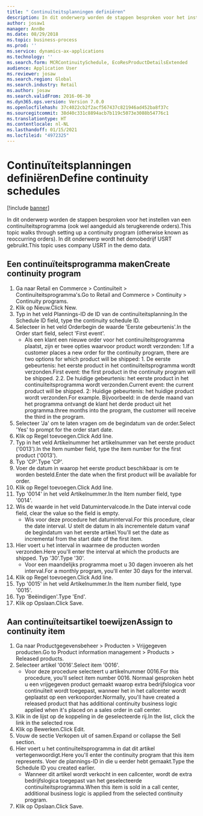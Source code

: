 ```yaml
---
title: " Continuïteitsplanningen definiëren"
description: In dit onderwerp worden de stappen besproken voor het instellen van een continuïteitsprogramma (ook wel aangeduid als terugkerende orders).
author: josaw1
manager: AnnBe
ms.date: 08/29/2018
ms.topic: business-process
ms.prod: ''
ms.service: dynamics-ax-applications
ms.technology: ''
ms.search.form: MCRContinuitySchedule, EcoResProductDetailsExtended
audience: Application User
ms.reviewer: josaw
ms.search.region: Global
ms.search.industry: Retail
ms.author: josaw
ms.search.validFrom: 2016-06-30
ms.dyn365.ops.version: Version 7.0.0
ms.openlocfilehash: 37c4022cb2f2acf567437c821946ad452ba8f37c
ms.sourcegitcommit: 38d40c331c8894acb7b119c5073e3088b54776c1
ms.translationtype: HT
ms.contentlocale: nl-NL
ms.lasthandoff: 01/15/2021
ms.locfileid: "4972325"
---
```

# <a name="define-continuity-schedules"></a><span data-ttu-id="45c92-103"> Continuïteitsplanningen definiëren</span><span class="sxs-lookup"><span data-stu-id="45c92-103">Define continuity schedules</span></span>

[!include [banner](../includes/banner.md)]

<span data-ttu-id="45c92-104">In dit onderwerp worden de stappen besproken voor het instellen van een continuïteitsprogramma (ook wel aangeduid als terugkerende orders).</span><span class="sxs-lookup"><span data-stu-id="45c92-104">This topic walks through setting up a continuity program (otherwise known as reoccurring orders).</span></span> <span data-ttu-id="45c92-105">In dit onderwerp wordt het demobedrijf USRT gebruikt.</span><span class="sxs-lookup"><span data-stu-id="45c92-105">This topic uses company USRT in the demo data.</span></span>


## <a name="create-continuity-program"></a><span data-ttu-id="45c92-106">Een continuïteitsprogramma maken</span><span class="sxs-lookup"><span data-stu-id="45c92-106">Create continuity program</span></span>
1. <span data-ttu-id="45c92-107">Ga naar Retail en Commerce > Continuïteit > Continuïteitsprogramma's.</span><span class="sxs-lookup"><span data-stu-id="45c92-107">Go to Retail and Commerce > Continuity > Continuity programs.</span></span>
2. <span data-ttu-id="45c92-108">Klik op Nieuw.</span><span class="sxs-lookup"><span data-stu-id="45c92-108">Click New.</span></span>
3. <span data-ttu-id="45c92-109">Typ in het veld Plannings-ID de ID van de continuïteitsplanning.</span><span class="sxs-lookup"><span data-stu-id="45c92-109">In the Schedule ID field, type the continuity schedule ID.</span></span>
4. <span data-ttu-id="45c92-110">Selecteer in het veld Orderbegin de waarde 'Eerste gebeurtenis'.</span><span class="sxs-lookup"><span data-stu-id="45c92-110">In the Order start field, select 'First event'.</span></span>
    * <span data-ttu-id="45c92-111">Als een klant een nieuwe order voor het continuïteitsprogramma plaatst, zijn er twee opties waarvoor product wordt verzonden: 1.</span><span class="sxs-lookup"><span data-stu-id="45c92-111">If a customer places a new order for the continuity program, there are two options for which product will be shipped:  1.</span></span> <span data-ttu-id="45c92-112">De eerste gebeurtenis: het eerste product in het continuïteitsprogramma wordt verzonden.</span><span class="sxs-lookup"><span data-stu-id="45c92-112">First event: the first product in the continuity program will be shipped.</span></span>  <span data-ttu-id="45c92-113">2.</span><span class="sxs-lookup"><span data-stu-id="45c92-113">2.</span></span> <span data-ttu-id="45c92-114">De huidige gebeurtenis: het eerste product in het continuïteitsprogramma wordt verzonden.</span><span class="sxs-lookup"><span data-stu-id="45c92-114">Current event: the current product will be shipped.</span></span> <span data-ttu-id="45c92-115">2: Huidige gebeurtenis: het huidige product wordt verzonden.</span><span class="sxs-lookup"><span data-stu-id="45c92-115">For example.</span></span> <span data-ttu-id="45c92-116">Bijvoorbeeld: in de derde maand van het programma ontvangt de klant het derde product uit het programma.</span><span class="sxs-lookup"><span data-stu-id="45c92-116">three months into the program, the customer will receive the third in the program.</span></span>  
5. <span data-ttu-id="45c92-117">Selecteer 'Ja' om te laten vragen om de begindatum van de order.</span><span class="sxs-lookup"><span data-stu-id="45c92-117">Select 'Yes' to prompt for the order start date.</span></span>
6. <span data-ttu-id="45c92-118">Klik op Regel toevoegen.</span><span class="sxs-lookup"><span data-stu-id="45c92-118">Click Add line.</span></span>
7. <span data-ttu-id="45c92-119">Typ in het veld Artikelnummer het artikelnummer van het eerste product ('0013').</span><span class="sxs-lookup"><span data-stu-id="45c92-119">In the Item number field, type the item number for the first product ('0013').</span></span>
8. <span data-ttu-id="45c92-120">Typ 'CP'.</span><span class="sxs-lookup"><span data-stu-id="45c92-120">Type 'CP'.</span></span>
9. <span data-ttu-id="45c92-121">Voer de datum in waarop het eerste product beschikbaar is om te worden besteld.</span><span class="sxs-lookup"><span data-stu-id="45c92-121">Enter the date when the first product will be available for order.</span></span>
10. <span data-ttu-id="45c92-122">Klik op Regel toevoegen.</span><span class="sxs-lookup"><span data-stu-id="45c92-122">Click Add line.</span></span>
11. <span data-ttu-id="45c92-123">Typ '0014' in het veld Artikelnummer.</span><span class="sxs-lookup"><span data-stu-id="45c92-123">In the Item number field, type '0014'.</span></span>
12. <span data-ttu-id="45c92-124">Wis de waarde in het veld Datumintervalcode.</span><span class="sxs-lookup"><span data-stu-id="45c92-124">In the Date interval code field, clear the value so the field is empty.</span></span>
    * <span data-ttu-id="45c92-125">Wis voor deze procedure het datuminterval.</span><span class="sxs-lookup"><span data-stu-id="45c92-125">For this procedure, clear the date interval.</span></span> <span data-ttu-id="45c92-126">U stelt de datum in als incrementele datum vanaf de begindatum van het eerste artikel.</span><span class="sxs-lookup"><span data-stu-id="45c92-126">You'll set the date as incremental from the start date of the first item.</span></span>  
13. <span data-ttu-id="45c92-127">Hier voert u het interval in waarmee de producten worden verzonden.</span><span class="sxs-lookup"><span data-stu-id="45c92-127">Here you'll enter the interval at which the products are shipped.</span></span> <span data-ttu-id="45c92-128">Typ '30'.</span><span class="sxs-lookup"><span data-stu-id="45c92-128">Type '30'.</span></span>
    * <span data-ttu-id="45c92-129">Voor een maandelijks programma moet u 30 dagen invoeren als het interval.</span><span class="sxs-lookup"><span data-stu-id="45c92-129">For a monthly program, you'll enter 30 days for the interval.</span></span>  
14. <span data-ttu-id="45c92-130">Klik op Regel toevoegen.</span><span class="sxs-lookup"><span data-stu-id="45c92-130">Click Add line.</span></span>
15. <span data-ttu-id="45c92-131">Typ '0015' in het veld Artikelnummer.</span><span class="sxs-lookup"><span data-stu-id="45c92-131">In the Item number field, type '0015'.</span></span>
16. <span data-ttu-id="45c92-132">Typ 'Beëindigen'.</span><span class="sxs-lookup"><span data-stu-id="45c92-132">Type 'End'.</span></span>
17. <span data-ttu-id="45c92-133">Klik op Opslaan.</span><span class="sxs-lookup"><span data-stu-id="45c92-133">Click Save.</span></span>

## <a name="assign-to-continuity-item"></a><span data-ttu-id="45c92-134">Aan continuïteitsartikel toewijzen</span><span class="sxs-lookup"><span data-stu-id="45c92-134">Assign to continuity item</span></span>
1. <span data-ttu-id="45c92-135">Ga naar Productgegevensbeheer > Producten > Vrijgegeven producten.</span><span class="sxs-lookup"><span data-stu-id="45c92-135">Go to Product information management > Products > Released products.</span></span>
2. <span data-ttu-id="45c92-136">Selecteer artikel '0016'.</span><span class="sxs-lookup"><span data-stu-id="45c92-136">Select item '0016'.</span></span>
    * <span data-ttu-id="45c92-137">Voor deze procedure selecteert u artikelnummer 0016.</span><span class="sxs-lookup"><span data-stu-id="45c92-137">For this procedure, you'll select item number 0016.</span></span> <span data-ttu-id="45c92-138">Normaal gesproken hebt u een vrijgegeven product gemaakt waarop extra bedrijfslogica voor continuïteit wordt toegepast, wanneer het in het callcenter wordt geplaatst op een verkooporder.</span><span class="sxs-lookup"><span data-stu-id="45c92-138">Normally, you'll have created a released product that has additional continuity business logic applied when it's placed on a sales order in call center.</span></span>  
3. <span data-ttu-id="45c92-139">Klik in de lijst op de koppeling in de geselecteerde rij.</span><span class="sxs-lookup"><span data-stu-id="45c92-139">In the list, click the link in the selected row.</span></span>
4. <span data-ttu-id="45c92-140">Klik op Bewerken.</span><span class="sxs-lookup"><span data-stu-id="45c92-140">Click Edit.</span></span>
5. <span data-ttu-id="45c92-141">Vouw de sectie Verkopen uit of samen.</span><span class="sxs-lookup"><span data-stu-id="45c92-141">Expand or collapse the Sell section.</span></span>
6. <span data-ttu-id="45c92-142">Hier voert u het continuïteitsprogramma in dat dit artikel vertegenwoordigt.</span><span class="sxs-lookup"><span data-stu-id="45c92-142">Here you'll enter the continuity program that this item represents.</span></span> <span data-ttu-id="45c92-143">Voer de plannings-ID in die u eerder hebt gemaakt.</span><span class="sxs-lookup"><span data-stu-id="45c92-143">Type the Schedule ID you created earlier.</span></span>
    * <span data-ttu-id="45c92-144">Wanneer dit artikel wordt verkocht in een callcenter, wordt de extra bedrijfslogica toegepast van het geselecteerde continuïteitsprogramma.</span><span class="sxs-lookup"><span data-stu-id="45c92-144">When this item is sold in a call center, additional business logic is applied from the selected continuity program.</span></span>  
7. <span data-ttu-id="45c92-145">Klik op Opslaan.</span><span class="sxs-lookup"><span data-stu-id="45c92-145">Click Save.</span></span>

